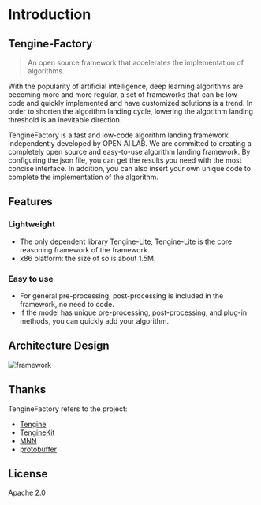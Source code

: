 # Introduction
## Tengine-Factory

> An open source framework that accelerates the implementation of algorithms.

With the popularity of artificial intelligence, deep learning algorithms are becoming more and more regular, a set of frameworks that can be low-code and quickly implemented and have customized solutions is a trend. In order to shorten the algorithm landing cycle, lowering the algorithm landing threshold is an inevitable direction.

TengineFactory is a fast and low-code algorithm landing framework independently developed by OPEN AI LAB. We are committed to creating a completely open source and easy-to-use algorithm landing framework. By configuring the json file, you can get the results you need with the most concise interface. In addition, you can also insert your own unique code to complete the implementation of the algorithm.

## Features
### Lightweight
- The only dependent library [Tengine-Lite](https://github.com/OAID/Tengine), Tengine-Lite is the core reasoning framework of the framework.
- x86 platform: the size of so is about 1.5M.

### Easy to use
- For general pre-processing, post-processing is included in the framework, no need to code.
- If the model has unique pre-processing, post-processing, and plug-in methods, you can quickly add your algorithm.

## Architecture Design
![framework](https://openailab.oss-cn-shenzhen.aliyuncs.com/tenginefactory/framework.png)

## Thanks
TengineFactory refers to the project:
- [Tengine](https://github.com/OAID/Tengine)
- [TengineKit](https://github.com/OAID/TengineKit)
- [MNN](https://github.com/alibaba/MNN)
- [protobuffer](https://github.com/protocolbuffers/protobuf)

## License
Apache 2.0

